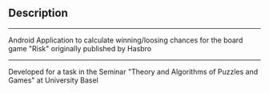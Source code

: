 ## Description

___

Android Application to calculate winning/loosing chances for the board game "Risk" originally published by Hasbro

___

Developed for a task in the Seminar "Theory and Algorithms of Puzzles and Games" at University Basel

